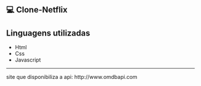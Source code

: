 ## 💻 Clone-Netflix

## Linguagens utilizadas
<ul>
<li>Html</li>
<li>Css </li>
<li>Javascript</li>
</ul>
<hr>
<p>site que disponibiliza a api: http://www.omdbapi.com </p>
